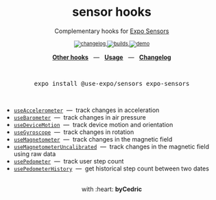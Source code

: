 <div align="center">
    <h1>sensor hooks</h1>
    <p>Complementary hooks for <a href="https://docs.expo.io/versions/latest/sdk/sensors/">Expo Sensors</a></p>
    <sup>
        <a href="https://github.com/byCedric/use-expo/blob/master/packages/sensors/CHANGELOG.md">
            <img src="https://img.shields.io/npm/v/@use-expo/sensors?style=flat-square" alt="changelog" />
        </a>
        <a href="https://github.com/bycedric/use-expo/actions">
            <img src="https://img.shields.io/github/workflow/status/byCedric/use-expo/Packages/master.svg?style=flat-square" alt="builds" />
        </a>
        <a href="https://exp.host/@bycedric/use-expo">
            <img src="https://img.shields.io/badge/demo-expo.io-lightgrey.svg?style=flat-square" alt="demo" />
        </a>
    </sup>
    <br />
    <p align="center">
        <a href="https://github.com/byCedric/use-expo#readme"><b>Other hooks</b></a>
        &nbsp;&nbsp;&mdash;&nbsp;&nbsp;
        <a href="https://github.com/byCedric/use-expo#usage"><b>Usage</b></a>
        &nbsp;&nbsp;&mdash;&nbsp;&nbsp;
        <a href="https://github.com/byCedric/use-expo/blob/master/CHANGELOG.md"><b>Changelog</b></a>
    </p>
    <br />
    <pre>expo install @use-expo/sensors expo-sensors</pre>
    <br />
</div>

- [`useAccelerometer`](./docs/use-accelerometer.md) &nbsp;&mdash;&nbsp; track changes in acceleration
- [`useBarometer`](./docs/use-barometer.md) &nbsp;&mdash;&nbsp; track changes in air pressure
- [`useDeviceMotion`](./docs/use-device-motion.md) &nbsp;&mdash;&nbsp; track device motion and orientation
- [`useGyroscope`](./docs/use-gyroscope.md) &nbsp;&mdash;&nbsp; track changes in rotation
- [`useMagnetometer`](./docs/use-magnetometer.md) &nbsp;&mdash;&nbsp; track changes in the magnetic field
- [`useMagnetometerUncalibrated`](./docs/use-magnetometer.md) &nbsp;&mdash;&nbsp; track changes in the magnetic field using raw data
- [`usePedometer`](./docs/use-pedometer.md) &nbsp;&mdash;&nbsp; track user step count
- [`usePedometerHistory`](./docs/use-pedometer-history.md) &nbsp;&mdash;&nbsp; get historical step count between two dates

<div align="center">
    <br />
    with :heart: <strong>byCedric</strong>
    <br />
</div>

